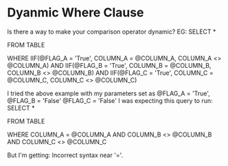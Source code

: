 
# Dyanmic Where Clause

Is there a way to make your comparison operator dynamic?
EG:
SELECT
    *

FROM TABLE

WHERE
    IIF(@FLAG_A = 'True', COLUMN_A = @COLUMN_A, COLUMN_A <> @COLUMN_A)
AND IIF(@FLAG_B = 'True', COLUMN_B = @COLUMN_B, COLUMN_B <> @COLUMN_B)
AND IIF(@FLAG_C = 'True', COLUMN_C = @COLUMN_C, COLUMN_C <> @COLUMN_C)

I tried the above example with my parameters set as @FLAG_A = 'True', @FLAG_B = 'False' @FLAG_C = 'False'
I was expecting this query to run:
SELECT
    *

FROM TABLE

WHERE
    COLUMN_A = @COLUMN_A
AND COLUMN_B <> @COLUMN_B
AND COLUMN_C <> @COLUMN_C

But I'm getting:
Incorrect syntax near '='.

        